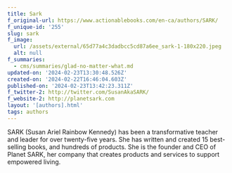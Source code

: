 ```yaml
---
title: Sark
f_original-url: https://www.actionablebooks.com/en-ca/authors/SARK/
f_unique-id: '255'
slug: sark
f_image:
  url: /assets/external/65d77a4c3dadbcc5cd87a6ee_sark-1-180x220.jpeg
  alt: null
f_summaries:
  - cms/summaries/glad-no-matter-what.md
updated-on: '2024-02-23T13:30:48.526Z'
created-on: '2024-02-22T16:46:04.603Z'
published-on: '2024-02-23T13:42:23.311Z'
f_twitter-2: http://twitter.com/SusanAkaSARK/
f_website-2: http://planetsark.com
layout: '[authors].html'
tags: authors
---
```


SARK (Susan Ariel Rainbow Kennedy) has been a transformative teacher and leader for over twenty-five years. She has written and created 15 best-selling books, and hundreds of products. She is the founder and CEO of Planet SARK, her company that creates products and services to support empowered living.
